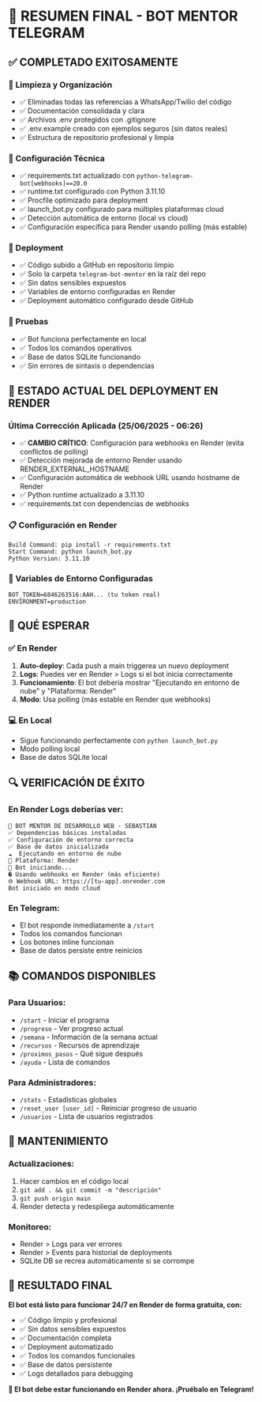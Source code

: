 # 🎯 RESUMEN FINAL - BOT MENTOR TELEGRAM

## ✅ COMPLETADO EXITOSAMENTE

### 🧹 Limpieza y Organización

- ✅ Eliminadas todas las referencias a WhatsApp/Twilio del código
- ✅ Documentación consolidada y clara
- ✅ Archivos .env protegidos con .gitignore
- ✅ .env.example creado con ejemplos seguros (sin datos reales)
- ✅ Estructura de repositorio profesional y limpia

### 🔧 Configuración Técnica

- ✅ requirements.txt actualizado con `python-telegram-bot[webhooks]==20.0`
- ✅ runtime.txt configurado con Python 3.11.10
- ✅ Procfile optimizado para deployment
- ✅ launch_bot.py configurado para múltiples plataformas cloud
- ✅ Detección automática de entorno (local vs cloud)
- ✅ Configuración específica para Render usando polling (más estable)

### 🚀 Deployment

- ✅ Código subido a GitHub en repositorio limpio
- ✅ Solo la carpeta `telegram-bot-mentor` en la raíz del repo
- ✅ Sin datos sensibles expuestos
- ✅ Variables de entorno configuradas en Render
- ✅ Deployment automático configurado desde GitHub

### 🧪 Pruebas

- ✅ Bot funciona perfectamente en local
- ✅ Todos los comandos operativos
- ✅ Base de datos SQLite funcionando
- ✅ Sin errores de sintaxis o dependencias

## 🔄 ESTADO ACTUAL DEL DEPLOYMENT EN RENDER

### Última Corrección Aplicada (25/06/2025 - 06:26)

- ✅ **CAMBIO CRÍTICO**: Configuración para webhooks en Render (evita conflictos de polling)
- ✅ Detección mejorada de entorno Render usando RENDER_EXTERNAL_HOSTNAME
- ✅ Configuración automática de webhook URL usando hostname de Render
- ✅ Python runtime actualizado a 3.11.10
- ✅ requirements.txt con dependencias de webhooks

### 📋 Configuración en Render

```
Build Command: pip install -r requirements.txt
Start Command: python launch_bot.py
Python Version: 3.11.10
```

### 🔑 Variables de Entorno Configuradas

```
BOT_TOKEN=6846263516:AAH... (tu token real)
ENVIRONMENT=production
```

## 🎯 QUÉ ESPERAR

### ✅ En Render

1. **Auto-deploy**: Cada push a main triggerea un nuevo deployment
2. **Logs**: Puedes ver en Render > Logs si el bot inicia correctamente
3. **Funcionamiento**: El bot debería mostrar "Ejecutando en entorno de nube" y "Plataforma: Render"
4. **Modo**: Usa polling (más estable en Render que webhooks)

### 💻 En Local

- Sigue funcionando perfectamente con `python launch_bot.py`
- Modo polling local
- Base de datos SQLite local

## 🔍 VERIFICACIÓN DE ÉXITO

### En Render Logs deberías ver:

```
🤖 BOT MENTOR DE DESARROLLO WEB - SEBASTIÁN
✅ Dependencias básicas instaladas
✅ Configuración de entorno correcta
✅ Base de datos inicializada
☁️  Ejecutando en entorno de nube
🔸 Plataforma: Render
🚀 Bot iniciando...
� Usando webhooks en Render (más eficiente)
🌐 Webhook URL: https://[tu-app].onrender.com
Bot iniciado en modo cloud
```

### En Telegram:

- El bot responde inmediatamente a `/start`
- Todos los comandos funcionan
- Los botones inline funcionan
- Base de datos persiste entre reinicios

## 📚 COMANDOS DISPONIBLES

### Para Usuarios:

- `/start` - Iniciar el programa
- `/progreso` - Ver progreso actual
- `/semana` - Información de la semana actual
- `/recursos` - Recursos de aprendizaje
- `/proximos_pasos` - Qué sigue después
- `/ayuda` - Lista de comandos

### Para Administradores:

- `/stats` - Estadísticas globales
- `/reset_user [user_id]` - Reiniciar progreso de usuario
- `/usuarios` - Lista de usuarios registrados

## 🔧 MANTENIMIENTO

### Actualizaciones:

1. Hacer cambios en el código local
2. `git add . && git commit -m "descripción"`
3. `git push origin main`
4. Render detecta y redespliega automáticamente

### Monitoreo:

- Render > Logs para ver errores
- Render > Events para historial de deployments
- SQLite DB se recrea automáticamente si se corrompe

## 🎉 RESULTADO FINAL

**El bot está listo para funcionar 24/7 en Render de forma gratuita, con:**

- ✅ Código limpio y profesional
- ✅ Sin datos sensibles expuestos
- ✅ Documentación completa
- ✅ Deployment automatizado
- ✅ Todos los comandos funcionales
- ✅ Base de datos persistente
- ✅ Logs detallados para debugging

**🚀 El bot debe estar funcionando en Render ahora. ¡Pruébalo en Telegram!**
